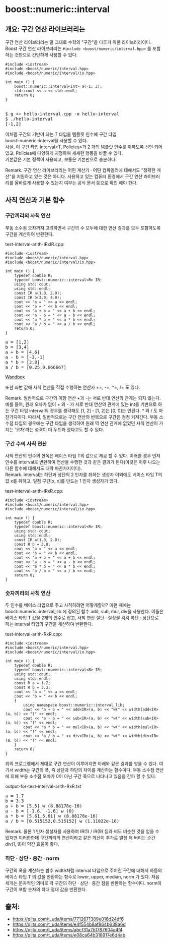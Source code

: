 # boost::numeric::interval
  
## 개요: 구간 연산 라이브러리는
구간 연산 라이브러리는 말 그대로 수학의 "구간"을 다루기 위한 라이브러리이다.  
Boost 구간 연산 라이브러리는 `#include <boost/numeric/interval.hpp>` 를 포함하는 것만으로 간단하게 사용할 수 있다.   
```
#include <iostream>
#include <boost/numeric/interval.hpp>
#include <boost/numeric/interval/io.hpp>

int main () {
    boost::numeric::interval<int> a(-1, 2);
    std::cout << a << std::endl;
    return 0;
}
```
  
<pre>  
$ g ++ hello-interval.cpp -o hello-interval
$ ./hello-interval
[-1,2]
</pre>    
  
이처럼 구간의 기반이 되는 T 타입을 템플릿 인수에 구간 타입 boost::numeric::interval<T>을 사용할 수 있다.   
사실, 이 구간 타입 interval<T, Policies>과 2 개의 템플릿 인수를 취하도록 선언 되어 있고, Policies에 다양하게 지정하여 세세한 행동을 바꿀 수 있다.  
기본값은 기본 정책이 사용되고, 보통은 기본만으로 충분하다.  
  
Remark. 구간 연산 라이브러리는 어떤 계산기 · 어떤 컴파일러에 대해서도 "정확한 계산"을 지원하고 있는 것은 아니다. 사용하고 있는 컴퓨터 환경에서 구간 연산 라이브러리를 올바르게 사용할 수 있는지 여부는 공식 문서 등으로 확인 해야 한다.
  
  
  
## 사칙 연산과 기본 함수
  
### 구간끼리의 사칙 연산
부동 소수점 오차까지 고려하면서 구간의 수 모두에 대한 연산 결과를 모두 포함하도록 구간을 계산하여 반환한다.  
  
test-interval-arith-IRxIR.cpp:  
```
#include <iostream>
#include <boost/numeric/interval.hpp>
#include <boost/numeric/interval/io.hpp>

int main () {
    typedef double R;
    typedef boost::numeric::interval<R> IR;
    using std::cout;
    using std::endl;
    const IR a(1.0, 2.0);
    const IR b(3.0, 4.0);
    cout << "a = " << a << endl;
    cout << "b = " << b << endl;
    cout << "a + b = " << a + b << endl;
    cout << "a - b = " << a - b << endl;
    cout << "a * b = " << a * b << endl;
    cout << "a / b = " << a / b << endl;
    return 0;
}
```    
<pre>
a = [1,2]
b = [3,4]
a + b = [4,6]
a - b = [-3,-1]
a * b = [3,8]
a / b = [0.25,0.666667]
</pre>  
[Wandbox](https://wandbox.org/permlink/8qtcQb4XXNOkLEzw )  
    
또한 좌변 값에 사칙 연산을 직접 수행하는 연산자 +=, -=, *=, /= 도 있다.  
  
Remark. 일반적으로 구간의 이항 연산 +과 -는 서로 반대 연산의 관계는 되지 않는다. 예를 들어, 원래 오차가 없이 + 와 - 가 서로 반대 연산의 관계에 있는 int를 기반으로 하는 구간 타입 interval<int>의 경우를 생각해도 [1, 2] - [1, 2]는 [0, 0]는 안된다. * 와 / 도 마찬가지이다. 따라서, 일반적으로는 구간 연산의 반복으로 구간은 점점 커져간다. 부동 소수점 타입의 경우에는 구간 타입을 생각하여 원래 역 연산 관계에 없었던 사칙 연산이 가지는 '오차'라는 성격이 더 두드러 졌다고도 할 수 있다.  
    
  
### 구간 수의 사칙 연산
사칙 연산의 인수의 한쪽은 베이스 타입 T의 값으로 제공 할 수 있다. 이러한 경우 먼저 인수를 interval<T>로 변환하여 연산을 수행한 것과 같은 결과가 된다(이것은 이후 나오는 다른 함수에 대해서도 대략 마찬가지이다).  
Remark. interval<T>는 하단과 상단의 2 인자를 취하는 생성자 이외에도 베이스 타입 T의 값 x를 취하고, 일점 구간[x, x]를 만드는 1 인자 생성자가 있다.  
  
test-interval-arith-IRxR.cpp:  
```
#include <iostream>
#include <boost/numeric/interval.hpp>
#include <boost/numeric/interval/io.hpp>

int main () {
    typedef double R;
    typedef boost::numeric::interval<R> IR;
    using std::cout;
    using std::endl;
    const IR a(1.0, 2.0);
    const R b = 3.0;
    cout << "a = " << a << endl;
    cout << "b = " << b << endl;
    cout << "a + b = " << a + b << endl;
    cout << "a - b = " << a - b << endl;
    cout << "a * b = " << a * b << endl;
    cout << "a / b = " << a / b << endl;
    return 0;
}
```  
  
  
### 숫자끼리의 사칙 연산
두 인수를 베이스 타입으로 주고 사칙하려면 어떻게할까? 이런 때에는 boost::numeric::interval_lib 에 정의된 함수 add, sub, mul, div을 사용한다. 이들은 베이스 타입 T 값을 2개의 인수로 잡고, 사칙 연산 절단 · 절상을 각각 하단 · 상단으로 하는 interval<T> 타입의 구간을 계산하여 반환한다.  
  
test-interval-arith-RxR.cpp:  
```
#include <iostream>
#include <boost/numeric/interval.hpp>
#include <boost/numeric/interval/io.hpp>

int main () {
    typedef double R;
    typedef boost::numeric::interval<R> IR;
    using std::cout;
    using std::endl;
    const R a = 1.7;
    const R b = 3.3;
    cout << "a = " << a << endl;
    cout << "b = " << b << endl;
    {
        using namespace boost::numeric::interval_lib;
        cout << "a + b = " << add<IR>(a, b) << "w(" << width(add<IR>(a, b)) << ")" << endl;
        cout << "a - b = " << sub<IR>(a, b) << "w(" << width(sub<IR>(a, b)) << ")" << endl;
        cout << "a * b = " << mul<IR>(a, b) << "w(" << width(mul<IR>(a, b)) << ")" << endl;
        cout << "a / b = " << div<IR>(a, b) << "w(" << width(div<IR>(a, b)) << ")" << endl;
    }
    return 0;
}
```
    
위의 프로그램에서 제대로 구간 연산이 이루어지면 아래와 같은 결과를 얻을 수 있다. 여기서 width는 구간의 폭, 즉 상단과 하단의 차이를 계산하는 함수이다. 부동 소수점 연산에 의해 부동 소수점 오차가 0이 아닌 구간 폭으로 나타나고 있음을 간파 할 수 있다.  
  
output-for-test-interval-arith-RxR.txt  
<pre>
a = 1.7
b = 3.3
a + b = [5,5] w (8.88178e-16)
a - b = [-1.6, -1.6] w (0)
a * b = [5.61,5.61] w (8.88178e-16)
a / b = [0.515152,0.515152] w (1.11022e-16)
</pre>  
  
Remark. 물론 1 인자 생성자를 사용하여 IR(1) / IR(9) 등과 써도 비슷한 것을 얻을 수 있지만 이러한한데 구간끼리의 연산이라고 같은 계산이 추가로 발생 해 버리는 순간 div<IR>(1, 9)이 약간 효율이 좋다.  
  

### 하단 · 상단 · 중간 · norm
구간의 폭을 계산하는 함수 width처럼 interval<T> 타입으로 주어진 구간에 대해서 하등의 베이스 타입 T 의 값을 반환하는 함수로 lower, upper, median, norm 가 있다. 처음 세개는 문자적인 의미로 각 구간의 하단 · 상단 · 중간 점을 반환하는 함수이다. norm이 구간이 포함 숫자의 최대 절대 값을 반환한다.




## 출처:
- https://qiita.com/t_uda/items/7712671389e016d24df6
- https://qiita.com/t_uda/items/e4f554b8af864b638a6d
- https://qiita.com/t_uda/items/abcf31a7b1787604a4f4
- https://qiita.com/t_uda/items/e08ca64b318917e6d4ab
